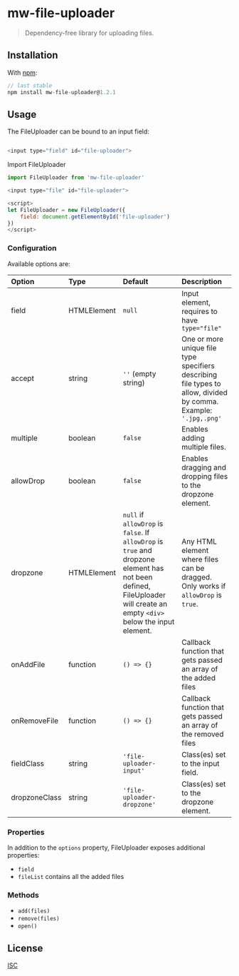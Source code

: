 # mw-file-uploader

> Dependency-free library for uploading files.

## Installation

With [npm](https://www.npmjs.com/):

```javascript
// last stable
npm install mw-file-uploader@1.2.1
```

## Usage

The FileUploader can be bound to an input field:

```javascript

<input type="field" id="file-uploader">
```

Import FileUploader

```javascript
import FileUploader from 'mw-file-uploader'
```

```javascript
<input type="file" id="file-uploader">

<script>
let FileUploader = new FileUploader({
    field: document.getElementById('file-uploader')
})
</script>
```

### Configuration

Available options are:

| Option        | Type        | Default               | Description  |
| :------------ | :---------- | :-------------------- | :----------- |
| field         | HTMLElement | `null`                  | Input element, requires to have `type="file"` |
| accept        | string      | `''` (empty string)     | One or more unique file type specifiers describing file types to allow, divided by comma. Example: `'.jpg,.png'` |
| multiple      | boolean     | `false`                 | Enables adding multiple files. |
| allowDrop     | boolean     | `false`                 | Enables dragging and dropping files to the dropzone element. |
| dropzone      | HTMLElement | `null` if `allowDrop` is `false`. If `allowDrop` is `true` and dropzone element has not been defined, FileUploader will create an empty `<div>` below the input element. | Any HTML element where files can be dragged. Only works if `allowDrop` is `true`. |
| onAddFile     | function    | `() => {}`              | Callback function that gets passed an array of the added files |
| onRemoveFile  | function    | `() => {}`              | Callback function that gets passed an array of the removed files |
| fieldClass    | string      | `'file-uploader-input'` | Class(es) set to the input field. |
| dropzoneClass | string      | `'file-uploader-dropzone'` | Class(es) set to the dropzone element. |

### Properties

In addition to the `options` property, FileUploader exposes additional properties:

* `field`
* `fileList` contains all the added files

### Methods

* `add(files)`
* `remove(files)`
* `open()`

## License

[ISC](LICENSE.txt)
